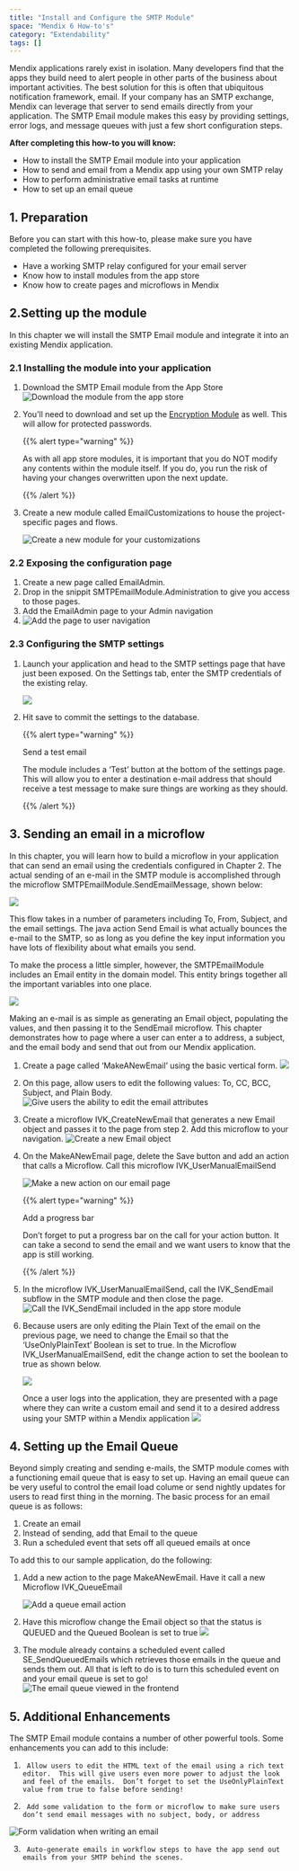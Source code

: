 ```yaml
---
title: "Install and Configure the SMTP Module"
space: "Mendix 6 How-to's"
category: "Extendability"
tags: []
---
```

Mendix applications rarely exist in isolation.  Many developers find that the apps they build need to alert people in other parts of the business about important activities.  The best solution for this is often that ubiquitous notification framework, email.  If your company has an SMTP exchange, Mendix can leverage that server to send emails directly from your application.  The SMTP Email module makes this easy by providing settings, error logs, and message queues with just a few short configuration steps.

**After completing this how-to you will know:**

*   How to install the SMTP Email module into your application
*   How to send and email from a Mendix app using your own SMTP relay
*   How to perform administrative email tasks at runtime
*   How to set up an email queue

## 1. Preparation

Before you can start with this how-to, please make sure you have completed the following prerequisites.

*   Have a working SMTP relay configured for your email server
*   Know how to install modules from the app store
*   Know how to create pages and microflows in Mendix

## 2.Setting up the module

In this chapter we will install the SMTP Email module and integrate it into an existing Mendix application.

### 2.1 Installing the module into your application

1.  Download the SMTP Email module from the App Store
    ![Download the module from the app store](attachments/19202956/19398974.png)
2.  You’ll need to download and set up the [Encryption Module](https://appstore.home.mendix.com/link/app/1011/Mendix/Encryption) as well. This will allow for protected passwords.

    {{% alert type="warning" %}}

    As with all app store modules, it is important that you do NOT modify any contents within the module itself.  If you do, you run the risk of having your changes overwritten upon the next update.

    {{% /alert %}}
3.  Create a new module called EmailCustomizations to house the project-specific pages and flows.

    ![Create a new module for your customizations](attachments/19202956/19398975.png)

### 2.2 Exposing the configuration page

1.  Create a new page called EmailAdmin.
2.  Drop in the snippit SMTPEmailModule.Administration to give you access to those pages.
3.  Add the EmailAdmin page to your Admin navigation
4.  ![Add the page to user navigation](attachments/19202956/19398976.png)

###  2.3 Configuring the SMTP settings

1.  Launch your application and head to the SMTP settings page that have just been exposed.  On the Settings tab, enter the SMTP credentials of the existing relay.

    ![](attachments/19202956/19398977.png)
2.  Hit save to commit the settings to the database.

    {{% alert type="warning" %}}

    Send a test email

    The module includes a ‘Test’ button at the bottom of the settings page.  This will allow you to enter a destination e-mail address that should receive a test message to make sure things are working as they should.

    {{% /alert %}}

## 3\. Sending an email in a microflow

In this chapter, you will learn how to build a microflow in your application that can send an email using the credentials configured in Chapter 2.  The actual sending of an e-mail in the SMTP module is accomplished through the microflow SMTPEmailModule.SendEmailMessage, shown below:

![](attachments/19202956/19398978.png)

This flow takes in a number of parameters including To, From, Subject, and the email settings.  The java action Send Email is what actually bounces the e-mail to the SMTP, so as long as you define the key input information you have lots of flexibility about what emails you send.

To make the process a little simpler, however, the SMTPEmailModule includes an Email entity in the domain model.  This entity brings together all the important variables into one place. 

![](attachments/19202956/19398979.png)

Making an e-mail is as simple as generating an Email object, populating the values, and then passing it to the SendEmail microflow.  This chapter demonstrates how to page where a user can enter a to address, a subject, and the email body and send that out from our Mendix application.

1.  Create a page called ‘MakeANewEmail’ using the basic vertical form.
    ![](attachments/19202956/19398980.png)

2.  On this page, allow users to edit the following values: To, CC, BCC, Subject, and Plain Body.
    ![Give users the ability to edit the email attributes](attachments/19202956/19398981.png)

3.  Create a microflow IVK_CreateNewEmail that generates a new Email object and passes it to the page from step 2.  Add this microflow to your navigation.
    ![Create a new Email object](attachments/19202956/19398982.png)

4.  On the MakeANewEmail page, delete the Save button and add an action that calls a Microflow.  Call this microflow IVK_UserManualEmailSend

    ![Make a new action on our email page](attachments/19202956/19398983.png)

    {{% alert type="warning" %}}

    Add a progress bar

    Don’t forget to put a progress bar on the call for your action button.  It can take a second to send the email and we want users to know that the app is still working.

    {{% /alert %}}
5.  In the microflow IVK_UserManualEmailSend, call the IVK_SendEmail subflow in the SMTP module and then close the page.
    ![Call the IVK_SendEmail included in the app store module](attachments/19202956/19398984.png)
6.  Because users are only editing the Plain Text of the email on the previous page, we need to change the Email so that the ‘UseOnlyPlainText’ Boolean is set to true.  In the Microflow IVK_UserManualEmailSend, edit the change action to set the boolean to true as shown below.

    ![](attachments/19202956/19398985.png)

    Once a user logs into the application, they are presented with a page where they can write a custom email and send it to a desired address using your SMTP within a Mendix application
    ![](attachments/19202956/19398986.png)

## 4\. Setting up the Email Queue

Beyond simply creating and sending e-mails, the SMTP module comes with a functioning email queue that is easy to set up.  Having an email queue can be very useful to control the email load colume or send nightly updates for users to read first thing in the morning.   The basic process for an email queue is as follows:

1. Create an email
2. Instead of sending, add that Email to the queue
3. Run a scheduled event that sets off all queued emails at once

To add this to our sample application, do the following:

1.  Add a new action to the page MakeANewEmail.  Have it call a new Microflow IVK_QueueEmail

    ![Add a queue email action](attachments/19202956/19398987.png)
2.  Have this microflow change the Email object so that the status is QUEUED and the Queued Boolean is set to true
    ![](attachments/19202956/19398988.png)
3.  The module already contains a scheduled event called SE_SendQueuedEmails which retrieves those emails in the queue and sends them out.  All that is left to do is to turn this scheduled event on and your email queue is set to go!
    ![The email queue viewed in the frontend](attachments/19202956/19398989.png)

## 5\. Additional Enhancements

The SMTP Email module contains a number of other powerful tools.  Some enhancements you can add to this include:

1)      Allow users to edit the HTML text of the email using a rich text editor.  This will give users even more power to adjust the look and feel of the emails.  Don’t forget to set the UseOnlyPlainText value from true to false before sending!

2)      Add some validation to the form or microflow to make sure users don’t send email messages with no subject, body, or address

 ![Form validation when writing an email](attachments/19202956/19398990.png)

3)      Auto-generate emails in workflow steps to have the app send out emails from your SMTP behind the scenes.
